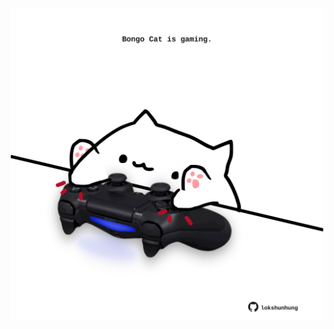 <!-- built at 03/06/2021, 15:17:12 UTC -->
<p align="center">
  <img width="500" height="500" src="./ReadmeImage.svg">
</p>
